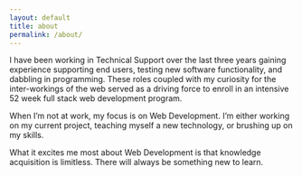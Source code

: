 ```yaml
---
layout: default
title: about
permalink: /about/
---
```

<div class="about-img">
</div>


I have been working in Technical Support over the last three years gaining experience supporting end users, testing new software functionality, and dabbling in programming. These roles coupled with my curiosity for the inter-workings of the web served as a driving force to enroll in an intensive 52 week full stack web development program.

<p> When I’m not at work, my focus is on Web Development. I’m either working on my current project, teaching myself a new technology, or brushing up on my skills.</p>

<p>What it excites me most about Web Development is that knowledge acquisition is limitless. There will always be something new to learn. </p>

<!-- This is the base Jekyll theme. You can find out more info about customizing your Jekyll theme, as well as basic Jekyll usage documentation at [jekyllrb.com](https://jekyllrb.com/)

You can find the source code for Minima at GitHub:
[jekyll][jekyll-organization] /
[minima](https://github.com/jekyll/minima)

You can find the source code for Jekyll at GitHub:
[jekyll][jekyll-organization] /
[jekyll](https://github.com/jekyll/jekyll)


[jekyll-organization]: https://github.com/jekyll -->
